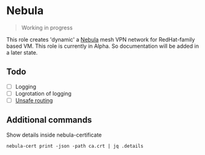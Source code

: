 # Nebula

> Working in progress

This role creates 'dynamic' a [Nebula](https://nebula.defined.net/docs/) mesh VPN network for RedHat-family based VM. This role is currently in Alpha.
So documentation will be added in a later state.

## Todo

- [ ] Logging
- [ ] Logrotation of logging
- [ ] [Unsafe routing](https://nebula.defined.net/docs/guides/unsafe_routes/)

## Additional commands

Show details inside nebula-certificate

```shell
nebula-cert print -json -path ca.crt | jq .details
```
